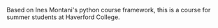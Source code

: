 Based on Ines Montani's python course framework, this is a course for summer students at Haverford College. 